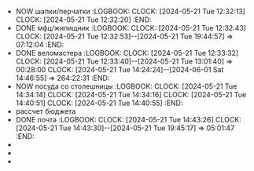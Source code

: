 - NOW шапки/перчатки
  :LOGBOOK:
  CLOCK: [2024-05-21 Tue 12:32:13]
  CLOCK: [2024-05-21 Tue 12:32:20]
  :END:
- DONE мфц/жилищник
  :LOGBOOK:
  CLOCK: [2024-05-21 Tue 12:32:43]
  CLOCK: [2024-05-21 Tue 12:32:53]--[2024-05-21 Tue 19:44:57] =>  07:12:04
  :END:
- DONE веломастера
  :LOGBOOK:
  CLOCK: [2024-05-21 Tue 12:33:32]
  CLOCK: [2024-05-21 Tue 12:33:40]--[2024-05-21 Tue 13:01:40] =>  00:28:00
  CLOCK: [2024-05-21 Tue 14:24:24]--[2024-06-01 Sat 14:46:55] =>  264:22:31
  :END:
- NOW посуда со столешницы
  :LOGBOOK:
  CLOCK: [2024-05-21 Tue 14:34:14]
  CLOCK: [2024-05-21 Tue 14:34:16]
  CLOCK: [2024-05-21 Tue 14:40:51]
  CLOCK: [2024-05-21 Tue 14:40:55]
  :END:
- рассчет бюджета
- DONE почта
  :LOGBOOK:
  CLOCK: [2024-05-21 Tue 14:43:26]
  CLOCK: [2024-05-21 Tue 14:43:30]--[2024-05-21 Tue 19:45:17] =>  05:01:47
  :END:
-
-
-
